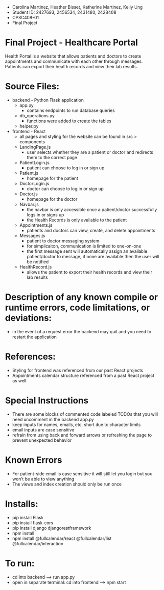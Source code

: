 - Carolina Martinez, Heather Bisset, Katherine Martinez, Kelly Ung
- Student ID: 2427693, 2456534, 2431480, 2428408
- CPSC408-01
- Final Project


# Final Project - Healthcare Portal
Health Portal is a website that allows patients and doctors to create appointments and communicate with each other through messages. Patients can export their health records and view their lab results.


# Source Files:
   - backend - Python Flask application
       - app.py
           - contains endpoints to run database queries
       - db_operations.py
           - functions were added to create the tables
       - helper.py
   - frontend - React
       - all pages and styling for the website can be found in src > components
       - LandingPage.js
           - user selects whether they are a patient or doctor and redirects them to the correct page
       - PatientLogin.js
           - patient can choose to log in or sign up
       - Patient.js
           - homepage for the patient
       - DoctorLogin.js
           - doctor can choose to log in or sign up
       - Doctor.js
           - homepage for the doctor
       - Navbar.js
           - the navbar is only accessible once a patient/doctor successfully logs in or signs up
           - the Health Records is only available to the patient
       - Appointments.js
           - patients and doctors can view, create, and delete appointments
       - Messages.js
           - patient to doctor messaging system
           - for simplicaiton, communication is limited to one-on-one
           - the first message sent will automatically assign an available patient/doctor to message,
               if none are available then the user will be notified
       - HealthRecord.js
           - allows the patient to export their health records and view their lab results


# Description of any known compile or runtime errors, code limitations, or deviations:
   - in the event of a request error the backend may quit and you need to restart the application


# References:
   - Styling for frontend was referenced from our past React projects
   - Appointments calendar structure referenced from a past React project as well
  
# Special Instructions
   - There are some blocks of commented code labeled TODOs that you will need uncomment in the backend app.py
   - keep inputs for names, emails, etc. short due to character limits
   - email inputs are case sensitive
   - refrain from using back and forward arrows or refreshing the page to prevent unexpected behavior

# Known Errors
- For patient-side email is case sensitive it will still let you login but you won't be able to view anything 
- The views and index creation should only be run once

# Installs:
   - pip install Flask
   - pip install flask-cors
   - pip install django djangorestframework
   - npm install
   - npm install @fullcalendar/react @fullcalendar/list @fullcalendar/interaction


# To run:
   - cd into backend --> run app.py
   - open in separate terminal: cd into frontend --> npm start
